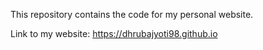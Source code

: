 This repository contains the code for my personal website.

Link to my website: https://dhrubajyoti98.github.io